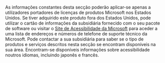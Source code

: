 As informações constantes desta secção poderão aplicar-se apenas a utilizadores portadores de licenças de produtos Microsoft nos Estados Unidos. Se tiver adquirido este produto fora dos Estados Unidos, pode utilizar o cartão de informações da subsidiária fornecido com o seu pacote de software ou visitar o [Site de Acessibilidade da Microsoft](http://go.microsoft.com/fwlink/?LinkId=8431) para aceder a uma lista de endereços e números de telefone de suporte técnico da Microsoft. Pode contactar a sua subsidiária para saber se o tipo de produtos e serviços descritos nesta secção se encontram disponíveis na sua área. Encontram-se disponíveis informações sobre acessibilidade noutros idiomas, incluindo japonês e francês.

<!--HONumber=May16_HO2-->



